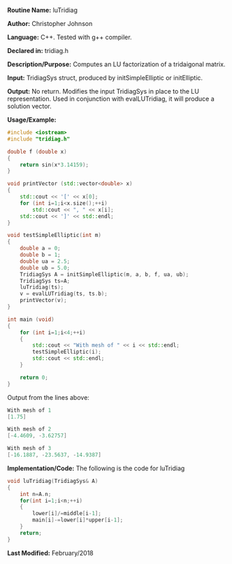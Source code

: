 **Routine Name:** luTridiag

**Author:** Christopher Johnson

**Language:** C++. Tested with g++ compiler.

**Declared in:** tridiag.h

**Description/Purpose:** 
Computes an LU factorization of a tridaigonal matrix.

**Input:**
TridiagSys struct, produced by initSimpleElliptic or initElliptic.

**Output:**
No return. Modifies the input TridiagSys in place to the LU representation. Used in conjunction with evalLUTridiag, it will produce a solution vector.

**Usage/Example:**

```C++
#include <iostream>
#include "tridiag.h"

double f (double x)
{
	return sin(x*3.14159);
}

void printVector (std::vector<double> x)
{
	std::cout << '[' << x[0];
	for (int i=1;i<x.size();++i)
		std::cout << ", " << x[i];
	std::cout << ']' << std::endl;
}

void testSimpleElliptic(int m)
{
	double a = 0;
	double b = 1;
	double ua = 2.5;
	double ub = 5.0;
	TridiagSys A = initSimpleElliptic(m, a, b, f, ua, ub);
	TridiagSys ts=A;
	luTridiag(ts);
	v = evalLUTridiag(ts, ts.b);
	printVector(v);
}

int main (void)
{
	for (int i=1;i<4;++i)
	{
		std::cout << "With mesh of " << i << std::endl;
		testSimpleElliptic(i);
		std::cout << std::endl;
	}

	return 0;
}
```
Output from the lines above:
```c++
With mesh of 1
[1.75]

With mesh of 2
[-4.4609, -3.62757]

With mesh of 3
[-16.1887, -23.5637, -14.9387]
```


**Implementation/Code:** The following is the code for luTridiag
```c++
void luTridiag(TridiagSys& A)
{
	int n=A.n;
	for(int i=1;i<n;++i)
	{
		lower[i]/=middle[i-1];
		main[i]-=lower[i]*upper[i-1];
	}
	return;
}  
```
**Last Modified:** February/2018
